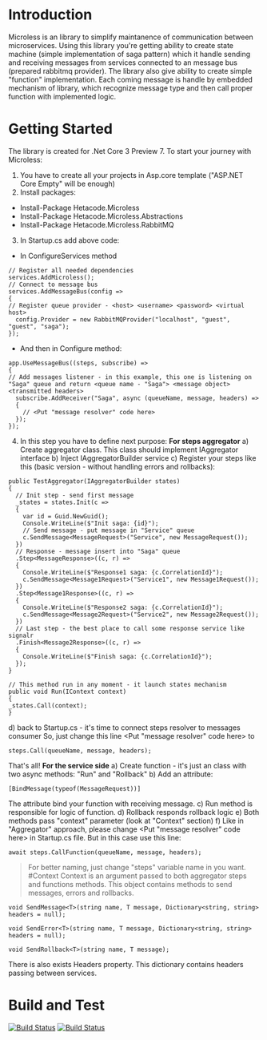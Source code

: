 # Introduction 
Microless is an library to simplify maintanence of communication between microservices. Using this library you're getting ability to create state machine (simple implementation of saga pattern) which it handle sending and receiving messages from services connected to an message bus (prepared rabbitmq provider).
The library also give ability to create simple "function" implementation. Each coming message is handle by embedded mechanism of library, which recognize message type and then call proper function with implemented logic.

# Getting Started
The library is created for .Net Core 3 Preview 7. 
To start your journey with Microless:
1. You have to create all your projects in Asp.core template ("ASP.NET Core Empty" will be enough)
2. Install packages:
  - Install-Package Hetacode.Microless
  - Install-Package Hetacode.Microless.Abstractions
  - Install-Package Hetacode.Microless.RabbitMQ
3. In Startup.cs add above code:
  - In ConfigureServices method
```
// Register all needed dependencies
services.AddMicroless();
// Connect to message bus
services.AddMessageBus(config =>
{
// Register queue provider - <host> <username> <password> <virtual host>
  config.Provider = new RabbitMQProvider("localhost", "guest", "guest", "saga");
});
```
  - And then in Configure method:
```
app.UseMessageBus((steps, subscribe) =>
{
// Add messages listener - in this example, this one is listening on "Saga" queue and return <queue name - "Saga"> <message object> <transmitted headers>
  subscribe.AddReceiver("Saga", async (queueName, message, headers) =>
  {
    // <Put "message resolver" code here>
  });
});
```
4. In this step you have to define next purpose:
**For steps aggregator**
a) Create aggregator class. This class should implement IAggregator interface
b) Inject IAggregatorBuilder service
c) Register your steps like this (basic version - without handling errors and rollbacks):
```
public TestAggregator(IAggregatorBuilder states)
{
  // Init step - send first message
  _states = states.Init(c =>
  {
    var id = Guid.NewGuid();
    Console.WriteLine($"Init saga: {id}");
    // Send message - put message in "Service" queue
    c.SendMessage<MessageRequest>("Service", new MessageRequest());
  })
  // Response - message insert into "Saga" queue
  .Step<MessageResponse>((c, r) =>
  {
    Console.WriteLine($"Response1 saga: {c.CorrelationId}");
    c.SendMessage<Message1Request>("Service1", new Message1Request());
  })
  .Step<Message1Response>((c, r) =>
  {
    Console.WriteLine($"Response2 saga: {c.CorrelationId}");
    c.SendMessage<Message2Request>("Service2", new Message2Request());
  })
  // Last step - the best place to call some response service like signalr
  .Finish<Message2Response>((c, r) =>
  {
    Console.WriteLine($"Finish saga: {c.CorrelationId}");
  });
}

// This method run in any moment - it launch states mechanism
public void Run(IContext context)
{
_states.Call(context);
}
 ```
d) back to Startup.cs - it's time to connect steps resolver to messages consumer
So, just change this line <Put "message resolver" code here> to 
```
steps.Call(queueName, message, headers);
```
That's all!
**For the service side**
a) Create function - it's just an class with two async methods: "Run" and "Rollback"
b) Add an attribute:
```
[BindMessage(typeof(MessageRequest))]
```
The attribute bind your function with receiving message.
c) Run method is responsible for logic of function.
d) Rollback responds rollback logic
e) Both methods pass "context" parameter (look at "Context" section)
f) Like in "Aggregator" approach, please change <Put "message resolver" code here> in Startup.cs file.
But in this case use this line:
```
await steps.CallFunction(queueName, message, headers);
```
> For better naming, just change "steps" variable name in you want. 
#Context
Context is an argument passed to both aggregator steps and functions methods. This object contains methods to send messages, errors and rollbacks.
```
void SendMessage<T>(string name, T message, Dictionary<string, string> headers = null);

void SendError<T>(string name, T message, Dictionary<string, string> headers = null);

void SendRollback<T>(string name, T message);
```
There is also exists Headers property. This dictionary contains headers passing between services. 

# Build and Test
[![Build Status](https://hetacode.visualstudio.com/Microless/_apis/build/status/general-build?branchName=master)](https://hetacode.visualstudio.com/Microless/_build/latest?definitionId=5&branchName=master)
[![Build Status](https://hetacode.visualstudio.com/Microless/_apis/build/status/packages-build?branchName=master)](https://hetacode.visualstudio.com/Microless/_build/latest?definitionId=8&branchName=master)
